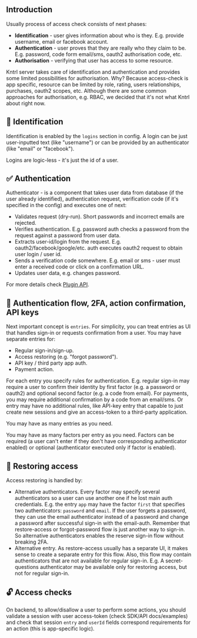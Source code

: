 ## Introduction

Usually process of access check consists of next phases:

- **Identification** - user gives information about who is they. E.g. provide username, email or facebook account.
- **Authentication** - user proves that they are really who they claim to be. E.g. password, code form email/sms, oauth2 authorisation code, etc.
- **Authorisation** - verifying that user has access to some resource.

Kntrl server takes care of identification and authentication and provides some limited possibilities for authorisation.
Why? Because access-check is app specific, resource can be limited by role, rating, users relationships, purchases, oauth2 scopes, etc.
Although there are some common approaches for authorisation, e.g. RBAC, we decided that it's not what Kntrl about right now.


## 🥷 Identification

Identification is enabled by the `logins` section in config. A login can be just user-inputted text (like "username") or can be
provided by an authenticator (like "email" or "facebook").

Logins are logic-less - it's just the id of a user.


## ✅ Authentication

Authenticator - is a component that takes user data from database (if the user already identified), authentication request, 
verification code (if it's specified in the config) and executes one of next:

- Validates request (dry-run). Short passwords and incorrect emails are rejected.
- Verifies authentication. E.g. password auth checks a password from the request against a password from user data.
- Extracts user-id/login from the request. E.g. oauth2/facebook/google/etc. auth executes oauth2 request to obtain
 user login / user id.
- Sends a verification code somewhere. E.g. email or sms - user must enter a received code or click on a confirmation URL.
- Updates user data, e.g. changes password.

For more details check [Plugin API](https://kntrl-auth.github.io/kntrl-auth-server/apidocs/plugin#tag/pluginauth).


## 📱 Authentication flow, 2FA, action confirmation, API keys

Next important concept is `entries`. For simplicity, you can treat entries as UI that handles sign-in or requests
confirmation from a user. You may have separate entries for:

- Regular sign-in/sign-up.
- Access restoring (e.g. "forgot password").
- API key / third party app auth.
- Payment action.

For each entry you specify rules for authentication. E.g. regular sign-in may require a user
to confirm their identity by first factor (e.g. a password or oauth2) and optional second factor (e.g. a code from email).
For payments, you may require additional confirmation by a code from an email/sms. Or entry may have no additional rules,
like API-key entry that capable to just create new sessions and give an access-token to a third-party application.

You may have as many entries as you need.

You may have as many factors per entry as you need. Factors can be required
(a user can't enter if they don't have corresponding authenticator enabled) or optional (authenticator executed only if factor is enabled).


## 🔑 Restoring access

Access restoring is handled by:

- Alternative authenticators. Every factor may specify several authenticators so a user can use another one if he lost main auth credentials.
E.g. the entry `app` may have the factor `first` that specifies two authenticators: `password` and `email`. If the user forgets a password,
they can use the email authenticator instead of a password and change a password after successful sign-in with the email-auth. 
Remember that restore-access or forgot-password flow is just another way to sign-in. So alternative authenticators enables
the reserve sign-in flow without breaking 2FA.
- Alternative entry. As restore-access usually has a separate UI, it makes sense to create a separate entry for this flow.
Also, this flow may contain authenticators that are not available for regular sign-in. E.g. A secret-questions authenticator may be available
only for restoring access, but not for regular sign-in.


## 🔓 Access checks

On backend, to allow/disallow a user to perform some actions, you should validate a session with user access-token 
(check SDK/API docs/examples) and check that session `entry` and `userId` fields correspond requirements for an action (this is app-specific logic).